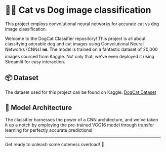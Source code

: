 # 🐶🐱 Cat vs Dog image classification
This project employs convolutional neural networks for accurate cat vs dog image classification. 

Welcome to the DogCat Classifier repository! This project is all about classifying adorable dog and cat images using Convolutional Neural Networks (CNNs) 🖼️. The model is trained on a fantastic dataset of 20,000 images sourced from Kaggle. Not only that, we've even deployed it using Streamlit for easy interaction.

## 📦 Dataset

The dataset used for this project can be found on Kaggle: [DogCat Dataset](https://www.kaggle.com/datasets/salader/dogs-vs-cats)

## 🧠 Model Architecture

The classifier harnesses the power of a CNN architecture, and we've taken it up a notch by employing the pre-trained VGG16 model through transfer learning for perfectly accurate predictions!

---
Get ready to unleash some cuteness overload! 🐾
